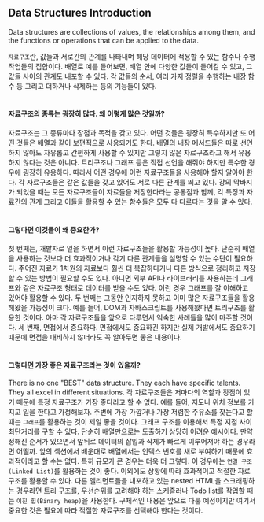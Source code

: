 ## Data Structures Introduction

Data structures are collections of values, the relationships among them, and the functions or operations that can be applied to the data.

`자료구조`란, 값들과 서로간의 관계를 나타내며 해당 데이터에 적용할 수 있는 함수나 수행 작업들의 집합이다. 배열로 예를 들어보면, 배열 안에 다양한 값들이 들어갈 수 있고, 그 값들 사이의 관계도 내포할 수 있다. 각 값들의 순서, 여러 가지 정렬을 수행하는 내장 함수 등 그리고 더하거나 삭제하는 등의 기능들이 있다.
<br></br>

#### 자료구조의 종류는 굉장히 많다. 왜 이렇게 많은 것일까?

자료구조는 그 종류마다 장점과 목적을 갖고 있다. 어떤 것들은 굉장히 특수하지만 또 어떤 것들은 배열과 같이 보편적으로 사용되기도 한다. 배열의 내장 메서드들은 따로 선언하지 않아도 자유롭고 간편하게 사용할 수 있지만 그렇지 않은 자료구조라고 해서 유용하지 않다는 것은 아니다. 트리구조나 그래프 등은 직접 선언을 해줘야 하지만 특수한 경우에 굉장히 유용하다. 따라서 어떤 경우에 이런 자료구조들을 사용해야 할지 알아야 한다. 각 자료구조들은 같은 값들을 갖고 있어도 서로 다른 관계를 띄고 있다. 강의 막바지가 되었을 때는 모든 자료구조들이 자료들을 저장한다라는 공통점과 함께, 각 특징과 자료간의 관계 그리고 이들을 활용할 수 있는 함수들은 모두 다 다르다는 것을 알 수 있다.
<br></br>

#### 그렇다면 이것들이 왜 중요한가?

첫 번째는, 개발자로 일을 하면서 이런 자료구조들을 활용할 가능성이 높다. 단순히 배열을 사용하는 것보다 더 효과적이거나 각기 다른 관계들을 설명할 수 있는 수단이 필요하다. 주어진 자료가 1차원의 자료보다 훨씬 더 복잡하다거나 다른 방식으로 정리하고 저장할 수 있는 방법이 필요할 수도 있다. 아니면 외부 API나 라이브러리를 사용하는데 그래프와 같은 자료구조 형태로 데이터를 받을 수도 있다. 이런 경우 그래프를 잘 이해하고 있어야 활용할 수 있다.
두 번째는 그동안 인지하지 못하고 이미 많은 자료구조들을 활용해왔을 가능성이 크다. 예를 들어, DOM과 자바스크립트를 사용해왔다면 트리구조를 활용한 것이다. 아마 각 자료구조들을 앞으로 다루면서 익숙한 사례들을 많이 마주할 것이다.
세 번째, 면접에서 중요하다. 면접에서도 중요하긴 하지만 실제 개발에서도 중요하기 때문에 면접을 대비하지 않더라도 꼭 알아두면 좋은 내용이다.
<br></br>

#### 그렇다면 가장 좋은 자료구조라는 것이 있을까?

There is no one "BEST" data structure. They each have specific talents. They all excel in different situations.
각 자료구조들은 저마다의 역할과 장점이 있기 때문에 특정 자료구조가 가장 좋다라고 할 수 없다.
예를 들어, 지도나 위치 정보를 가지고 일을 한다고 가정해보자. 주변에 가장 가깝거나 가장 저렴한 주유소를 찾는다고 할 때는 `그래프`를 활용하는 것이 제일 좋을 것이다. 그래프 구조를 이용해서 특정 지점 사이 최단거리를 구할 수 있다. 단순히 배열만으로는 도출하기 상당히 어려운 예시이다.
만약 정해진 순서가 있으면서 앞뒤로 데이터의 삽입과 삭제가 빠르게 이루어져야 하는 경우라면 어떨까. 앞의 섹션에서 배운대로 배열에서는 인덱스 번호를 새로 부여하기 때문에 효과적이라고 할 수는 없다. 특히 규모가 큰 경우는 더욱 더 그렇다. 이 경우에는 `연결 구조(Linked List)`를 활용하는 것이 좋다.
이외에도 상황에 따라 효과적이고 적절한 자료구조를 활용할 수 있다. 다른 엘리먼트들을 내포하고 있는 nested HTML을 스크래핑하는 경우라면 트리 구조를, 우선순위를 고려해야 하는 스케줄러나 Todo list를 작업할 때는 `이진 힙(Binary heap)`을 사용한다.
구체적인 내용은 앞으로 다룰 예정이지만 여기서 중요한 것은 필요에 따라 적절한 자료구조를 선택해야 한다는 것이다.
